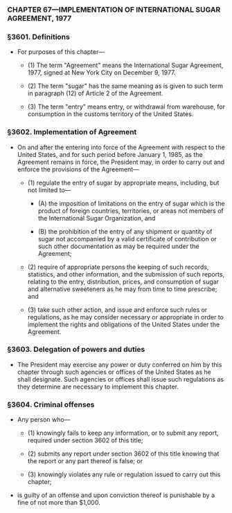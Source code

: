 ### **CHAPTER 67—IMPLEMENTATION OF INTERNATIONAL SUGAR AGREEMENT, 1977**

### §3601. Definitions
* For purposes of this chapter—

  * (1) The term "Agreement" means the International Sugar Agreement, 1977, signed at New York City on December 9, 1977.

  * (2) The term "sugar" has the same meaning as is given to such term in paragraph (12) of Article 2 of the Agreement.

  * (3) The term "entry" means entry, or withdrawal from warehouse, for consumption in the customs territory of the United States.

### §3602. Implementation of Agreement
* On and after the entering into force of the Agreement with respect to the United States, and for such period before January 1, 1985, as the Agreement remains in force, the President may, in order to carry out and enforce the provisions of the Agreement—

  * (1) regulate the entry of sugar by appropriate means, including, but not limited to—

    * (A) the imposition of limitations on the entry of sugar which is the product of foreign countries, territories, or areas not members of the International Sugar Organization, and

    * (B) the prohibition of the entry of any shipment or quantity of sugar not accompanied by a valid certificate of contribution or such other documentation as may be required under the Agreement;


  * (2) require of appropriate persons the keeping of such records, statistics, and other information, and the submission of such reports, relating to the entry, distribution, prices, and consumption of sugar and alternative sweeteners as he may from time to time prescribe; and

  * (3) take such other action, and issue and enforce such rules or regulations, as he may consider necessary or appropriate in order to implement the rights and obligations of the United States under the Agreement.

### §3603. Delegation of powers and duties
* The President may exercise any power or duty conferred on him by this chapter through such agencies or offices of the United States as he shall designate. Such agencies or offices shall issue such regulations as they determine are necessary to implement this chapter.

### §3604. Criminal offenses
* Any person who—

  * (1) knowingly fails to keep any information, or to submit any report, required under section 3602 of this title;

  * (2) submits any report under section 3602 of this title knowing that the report or any part thereof is false; or

  * (3) knowingly violates any rule or regulation issued to carry out this chapter;


* is guilty of an offense and upon conviction thereof is punishable by a fine of not more than $1,000.